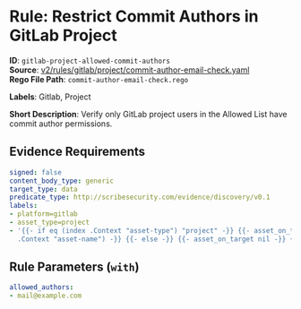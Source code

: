 # Rule: Restrict Commit Authors in GitLab Project

**ID**: `gitlab-project-allowed-commit-authors`  
**Source**: [v2/rules/gitlab/project/commit-author-email-check.yaml](scribe-public/sample-policies.git/v2/rules/gitlab/project/commit-author-email-check.yaml)  
**Rego File Path**: `commit-author-email-check.rego`  

**Labels**: Gitlab, Project

**Short Description**: Verify only GitLab project users in the Allowed List have commit author permissions.

## Evidence Requirements

```yaml
signed: false
content_body_type: generic
target_type: data
predicate_type: http://scribesecurity.com/evidence/discovery/v0.1
labels:
- platform=gitlab
- asset_type=project
- '{{- if eq (index .Context "asset-type") "project" -}} {{- asset_on_target (index
  .Context "asset-name") -}} {{- else -}} {{- asset_on_target nil -}} {{- end -}}'
```
## Rule Parameters (`with`)

```yaml
allowed_authors:
- mail@example.com
```

